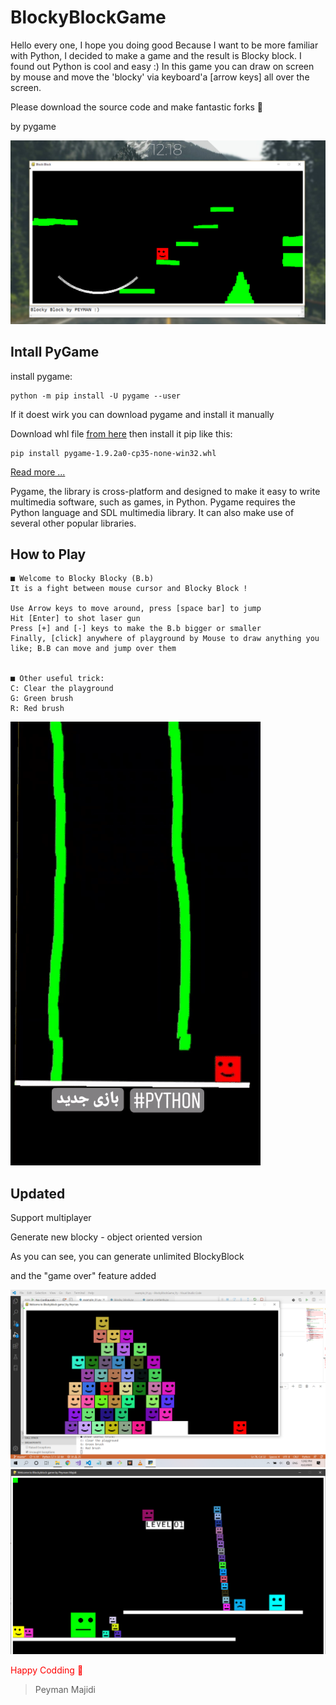 # BlockyBlockGame
Hello every one, I hope you doing good
Because I want to be more familiar with Python, I decided to make a game 
and the result is Blocky block.
I found out Python is cool and easy :)
In this game you can draw on screen by mouse and move the 'blocky' via keyboard'a [arrow keys] all over the screen.

Please download the source code and make fantastic forks 🍴

by pygame

![Shot](shots/original.png)


## Intall PyGame

install pygame:
``` shell
python -m pip install -U pygame --user
```
If it doest wirk you can download pygame and install it manually

Download whl file [from here](https://www.lfd.uci.edu/~gohlke/pythonlibs/#pygame) then install it pip like this:
``` shell
pip install pygame‑1.9.2a0‑cp35‑none‑win32.whl
```


[ Read more ... ](https://kidscancode.org/blog/2015/09/pygame_install/)

Pygame, the library is cross-platform and designed to make it easy to write multimedia software, such as games, in Python. Pygame requires the Python language and SDL multimedia library. It can also make use of several other popular libraries.



## How to Play
    ■ Welcome to Blocky Blocky (B.b)
    It is a fight between mouse cursor and Blocky Block !

    Use Arrow keys to move around, press [space bar] to jump
    Hit [Enter] to shot laser gun
    Press [+] and [-] keys to make the B.b bigger or smaller
    Finally, [click] anywhere of playground by Mouse to draw anything you like; B.B can move and jump over them


    ■ Other useful trick:
    C: Clear the playground
    G: Green brush
    R: Red brush


![Gif Preview](shots/GamePreview.gif)




## Updated
Support multiplayer

Generate new blocky - object oriented version

As you can see, you can generate unlimited BlockyBlock

and the "game over" feature added

![Multi Preview](shots/multiplayer.png)
![Multi Preview](shots/level01.png)





<span style="color:red">Happy Codding 🍓</span>

> Peyman Majidi 
